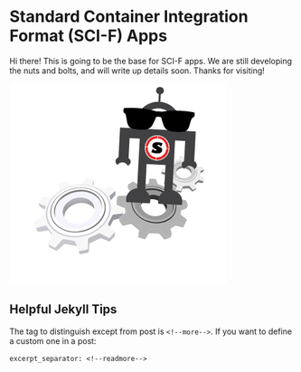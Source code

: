 # Standard Container Integration Format (SCI-F) Apps

Hi there! This is going to be the base for SCI-F apps. We are still developing the nuts
and bolts, and will write up details soon. Thanks for visiting!

![robot](assets/img/app/robots/robot18.png)


## Helpful Jekyll Tips

The tag to distinguish except from post is `<!--more-->`. If you want to define
a custom one in a post:

```
excerpt_separator: <!--readmore-->
```
